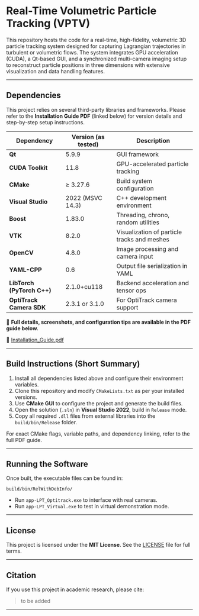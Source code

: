 # Real-Time Volumetric Particle Tracking (VPTV)

This repository hosts the code for a real-time, high-fidelity, volumetric 3D particle tracking system designed for capturing Lagrangian trajectories in turbulent or volumetric flows. The system integrates GPU acceleration (CUDA), a Qt-based GUI, and a synchronized multi-camera imaging setup to reconstruct particle positions in three dimensions with extensive visualization and data handling features.

---

## Dependencies

This project relies on several third-party libraries and frameworks. Please refer to the **Installation Guide PDF** (linked below) for version details and step-by-step setup instructions.

| Dependency               | Version (as tested)   | Description                                      |
|--------------------------|------------------------|--------------------------------------------------|
| **Qt**                   | 5.9.9                  | GUI framework                                    |
| **CUDA Toolkit**         | 11.8                   | GPU-accelerated particle tracking                |
| **CMake**                | ≥ 3.27.6               | Build system configuration                       |
| **Visual Studio**        | 2022 (MSVC 14.3)       | C++ development environment                      |
| **Boost**                | 1.83.0                 | Threading, chrono, random utilities              |
| **VTK**                  | 8.2.0                  | Visualization of particle tracks and meshes      |
| **OpenCV**               | 4.8.0                  | Image processing and camera input                |
| **YAML-CPP**             | 0.6                    | Output file serialization in YAML                |
| **LibTorch (PyTorch C++)** | 2.1.0+cu118         | Backend acceleration and tensor ops              |
| **OptiTrack Camera SDK** | 2.3.1 or 3.1.0         | For OptiTrack camera support                     |

📄 **Full details, screenshots, and configuration tips are available in the PDF guide below.**

📖 [Installation_Guide.pdf](./PTV%20software%20installation%20steps.pdf)

---

## Build Instructions (Short Summary)

1. Install all dependencies listed above and configure their environment variables.
2. Clone this repository and modify `CMakeLists.txt` as per your installed versions.
3. Use **CMake GUI** to configure the project and generate the build files.
4. Open the solution (`.sln`) in **Visual Studio 2022**, build in `Release` mode.
5. Copy all required `.dll` files from external libraries into the `build/bin/Release` folder.

For exact CMake flags, variable paths, and dependency linking, refer to the full PDF guide.

---

## Running the Software

Once built, the executable files can be found in:

```
build/bin/RelWithDebInfo/
```

- Run `app-LPT_Optitrack.exe` to interface with real cameras.
- Run `app-LPT_Virtual.exe` to test in virtual demonstration mode.

---

## License

This project is licensed under the **MIT License**. See the [LICENSE](./LICENSE) file for full terms.

---

## Citation

If you use this project in academic research, please cite:

> to be added

---

